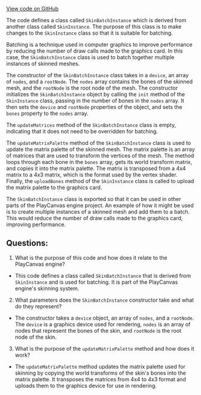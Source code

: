 [View code on GitHub](https://github.com/playcanvas/engine/src/scene/batching/skin-batch-instance.js)

The code defines a class called `SkinBatchInstance` which is derived from another class called `SkinInstance`. The purpose of this class is to make changes to the `SkinInstance` class so that it is suitable for batching. 

Batching is a technique used in computer graphics to improve performance by reducing the number of draw calls made to the graphics card. In this case, the `SkinBatchInstance` class is used to batch together multiple instances of skinned meshes. 

The constructor of the `SkinBatchInstance` class takes in a `device`, an array of `nodes`, and a `rootNode`. The `nodes` array contains the bones of the skinned mesh, and the `rootNode` is the root node of the mesh. The constructor initializes the `SkinBatchInstance` object by calling the `init` method of the `SkinInstance` class, passing in the number of bones in the `nodes` array. It then sets the `device` and `rootNode` properties of the object, and sets the `bones` property to the `nodes` array. 

The `updateMatrices` method of the `SkinBatchInstance` class is empty, indicating that it does not need to be overridden for batching. 

The `updateMatrixPalette` method of the `SkinBatchInstance` class is used to update the matrix palette of the skinned mesh. The matrix palette is an array of matrices that are used to transform the vertices of the mesh. The method loops through each bone in the `bones` array, gets its world transform matrix, and copies it into the matrix palette. The matrix is transposed from a 4x4 matrix to a 4x3 matrix, which is the format used by the vertex shader. Finally, the `uploadBones` method of the `SkinInstance` class is called to upload the matrix palette to the graphics card. 

The `SkinBatchInstance` class is exported so that it can be used in other parts of the PlayCanvas engine project. An example of how it might be used is to create multiple instances of a skinned mesh and add them to a batch. This would reduce the number of draw calls made to the graphics card, improving performance.
## Questions: 
 1. What is the purpose of this code and how does it relate to the PlayCanvas engine?
- This code defines a class called `SkinBatchInstance` that is derived from `SkinInstance` and is used for batching. It is part of the PlayCanvas engine's skinning system.

2. What parameters does the `SkinBatchInstance` constructor take and what do they represent?
- The constructor takes a `device` object, an array of `nodes`, and a `rootNode`. The `device` is a graphics device used for rendering, `nodes` is an array of nodes that represent the bones of the skin, and `rootNode` is the root node of the skin.

3. What is the purpose of the `updateMatrixPalette` method and how does it work?
- The `updateMatrixPalette` method updates the matrix palette used for skinning by copying the world transforms of the skin's bones into the matrix palette. It transposes the matrices from 4x4 to 4x3 format and uploads them to the graphics device for use in rendering.